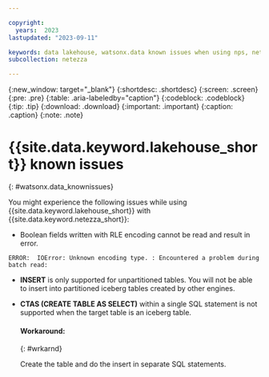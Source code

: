 ```yaml
---

copyright:
  years:  2023
lastupdated: "2023-09-11"

keywords: data lakehouse, watsonx.data known issues when using nps, netezza data lakehouse, watsonx, watsonx.data, watsonx.data with nps
subcollection: netezza

---
```


{:new_window: target="_blank"}
{:shortdesc: .shortdesc}
{:screen: .screen}
{:pre: .pre}
{:table: .aria-labeledby="caption"}
{:codeblock: .codeblock}
{:tip: .tip}
{:download: .download}
{:important: .important}
{:caption: .caption}
{:note: .note}

# {{site.data.keyword.lakehouse_short}} known issues
{: #watsonx.data_knownissues}

You might experience the following issues while using {{site.data.keyword.lakehouse_short}} with {{site.data.keyword.netezza_short}}:

- Boolean fields written with RLE encoding cannot be read and result in error.

`ERROR:  IOError: Unknown encoding type. : Encountered a problem during batch read:`

- **INSERT** is only supported for unpartitioned tables. You will not be able to insert into partitioned iceberg tables created by other engines.

- **CTAS (CREATE TABLE AS SELECT)** within a single SQL statement is not supported when the target table is an iceberg table.

    #### Workaround:
    {: #wrkarnd}

    Create the table and do the insert in separate SQL statements.
